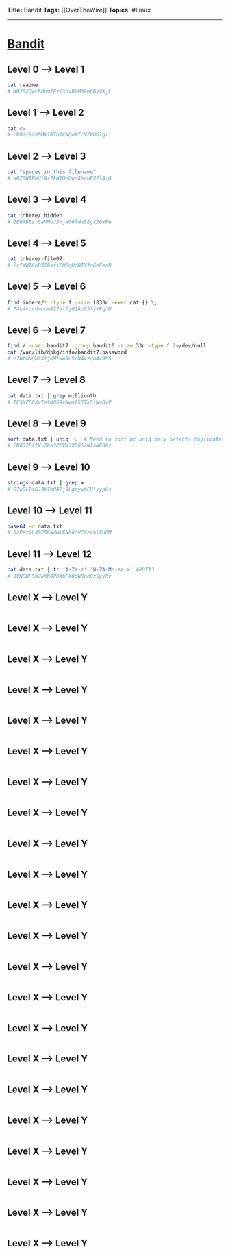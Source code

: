 **Title:** Bandit
**Tags:** [[OverTheWire]]
**Topics:** #Linux

---
# [Bandit](https://overthewire.org/wargames/bandit/)
## Level 0 --> Level 1
```sh
cat readme
# NH2SXQwcBdpmTEzi3bvBHMM9H66vVXjL
```

## Level 1 --> Level 2
```sh
cat <-
# rRGizSaX8Mk1RTb1CNQoXTcYZWU6lgzi
```

## Level 2 --> Level 3
```sh
cat "spaces in this filename"
# aBZ0W5EmUfAf7kHTQeOwd8bauFJ2lAiG
```

## Level 3 --> Level 4
```sh
cat inhere/.hidden
# 2EW7BBsr6aMMoJ2HjW067dm8EgX26xNe
```

## Level 4 --> Level 5
```sh
cat inhere/-file07
# lrIWWI6bB37kxfiCQZqUdOIYfr6eEeqR
```

## Level 5 --> Level 6
```sh
find inhere/* -type f -size 1033c -exec cat {} \;
# P4L4vucdmLnm8I7Vl7jG1ApGSfjYKqJU
```

## Level 6 --> Level 7
```sh
find / -user bandit7 -group bandit6 -size 33c -type f 2>/dev/null
cat /var/lib/dpkg/info/bandit7.password
# z7WtoNQU2XfjmMtWA8u5rN4vzqu4v99S
```

## Level 7 --> Level 8
```sh
cat data.txt | grep millionth
# TESKZC0XvTetK0S9xNwm25STk5iWrBvP
```

## Level 8 --> Level 9
```sh
sort data.txt | uniq -u  # Need to sort bc uniq only detects duplicated lines that are adjacent. 
# EN632PlfYiZbn3PhVK3XOGSlNInNE00t
```

## Level 9 --> Level 10
```sh
strings data.txt | grep =
# G7w8LIi6J3kTb8A7j9LgrywtEUlyyp6s
```

## Level 10 --> Level 11
```sh
base64 -d data.txt
# 6zPeziLdR2RKNdNYFNb6nVCKzphlXHBM
```

## Level 11 --> Level 12
```sh
cat data.txt | tr 'A-Za-z' 'N-ZA-Mn-za-m' #ROT13
# JVNBBFSmZwKKOP0XbFXOoW8chDz5yVRv
```

## Level X --> Level Y
```sh
```

## Level X --> Level Y
```sh
```

## Level X --> Level Y
```sh
```

## Level X --> Level Y
```sh
```

## Level X --> Level Y
```sh
```

## Level X --> Level Y
```sh
```

## Level X --> Level Y
```sh
```

## Level X --> Level Y
```sh
```

## Level X --> Level Y
```sh
```

## Level X --> Level Y
```sh
```

## Level X --> Level Y
```sh
```

## Level X --> Level Y
```sh
```

## Level X --> Level Y
```sh
```

## Level X --> Level Y
```sh
```

## Level X --> Level Y
```sh
```

## Level X --> Level Y
```sh
```

## Level X --> Level Y
```sh
```

## Level X --> Level Y
```sh
```

## Level X --> Level Y
```sh
```

## Level X --> Level Y
```sh
```

## Level X --> Level Y
```sh
```

## Level X --> Level Y
```sh
```


